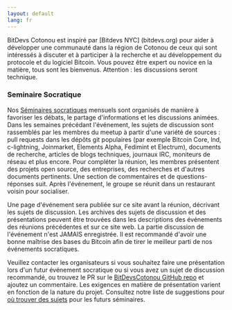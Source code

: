 ```yaml
---
layout: default
lang: fr
---
```


BitDevs Cotonou est inspiré par [Bitdevs NYC] (bitdevs.org) pour aider à développer une communauté dans la région de Cotonou de ceux qui sont intéressés à discuter et à participer à la recherche et au développement du protocole et du logiciel Bitcoin.
Vous pouvez être expert ou novice en la matière, tous sont les bienvenus. 
Attention : les discussions seront technique.


### Seminaire Socratique

Nos [Séminaires socratiques](https://en.wikipedia.org/wiki/Socratic_method#Socratic_seminar) mensuels sont organisés de manière à favoriser les débats, le partage d'informations et les discussions animées. Dans les semaines précédant l'événement, les sujets de discussion sont rassemblés par les membres du meetup à partir d'une variété de sources : pull requests dans les dépôts git populaires (par exemple Bitcoin Core, lnd, c-lightning, Joinmarket, Elements Alpha, Fedimint et Electrum), documents de recherche, articles de blogs techniques, journaux IRC, moniteurs de réseau et plus encore. Pour compléter la réunion, les membres présentent des projets open source, des entreprises, des recherches et d'autres documents pertinents. Une section de commentaires et de questions-réponses suit. Après l'événement, le groupe se réunit dans un restaurant voisin pour socialiser.

Une page d'événement sera publiée sur ce site avant la réunion, décrivant les sujets de discussion. Les archives des sujets de discussion et des présentations peuvent être trouvées dans les descriptions des événements des réunions précédentes et sur ce site web. La partie discussion de l'événement n'est JAMAIS enregistrée. Il est recommandé d'avoir une bonne maîtrise des bases du Bitcoin afin de tirer le meilleur parti de nos événements socratiques.


Veuillez contacter les organisateurs si vous souhaitez faire une présentation lors d'un futur événement socratique ou si vous avez un sujet de discussion recommandé, ou trouvez le PR sur le [BitDevsCotonou GitHub repo](https://github.com/AlphonseMehounme/BitdevsCotonou) et ajoutez un commentaire. Les exigences en matière de présentation varient en fonction de la nature du projet. Consultez notre liste de suggestions pour [où trouver des sujets](/topics) pour les futurs séminaires.
